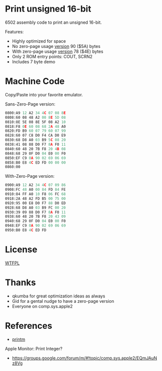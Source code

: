 # Print unsigned 16-bit

6502 assembly code to print an unsigned 16-bit.

Features:

* Highly optimized for space
* No zero-page usage [version](print_uint16.s) 90 ($5A) bytes
* With zero-page usage [version](print_uint16_zp.s) 78 ($4E) bytes
* Only 2 ROM entry points: COUT, SCRN2
* Includes 7 byte demo

# Machine Code

Copy/Paste into your favorite emulator.

Sans-Zero-Page version:

```asm
0800:A9 12 A2 34 4C 07 08 8E
0808:60 08 48 A2 00 8E 5D 08
0810:8E 5E 08 8E 5F 08 A2 10
0818:F8 0E 60 08 68 2A 48 A0
0820:FD B9 60 07 79 60 07 99
0828:60 07 C8 D0 F4 CA D0 E9
0830:68 D8 A0 03 B9 5C 08 20
0838:41 08 88 D0 F7 8A F0 11
0840:60 48 20 7B F8 20 4B 08
0848:68 29 0F D0 04 E0 00 F0
0850:EF C9 0A 90 02 69 06 69
0858:B0 E8 4C ED FD 00 00 00
0860:00 
```

With-Zero-Page version:

```asm
0900:A9 12 A2 34 4C 07 09 86
0908:FC 48 A0 00 84 FD 84 FE
0910:84 FF A0 10 F8 06 FC 68
0918:2A 48 A2 FD B5 00 75 00
0920:95 00 E8 D0 F7 88 D0 ED
0928:68 D8 A0 03 B9 FC 00 20
0930:39 09 88 D0 F7 8A F0 11
0938:60 48 20 7B F8 20 43 09
0940:68 29 0F D0 04 E0 00 F0
0948:EF C9 0A 90 02 69 06 69
0950:B0 E8 4C ED FD 
```

# License

[WTFPL](http://www.wtfpl.net/)


# Thanks

* qkumba for great optimization ideas as always
* Gid for a gental nudge to have a zero-page version
* Everyone on comp.sys.apple2


# References

* [printm](https://github.com/Michaelangel007/apple2_printm)

Apple Monitor: Print Integer?
* https://groups.google.com/forum/m/#!topic/comp.sys.apple2/EQmJAuNz8Vg 

